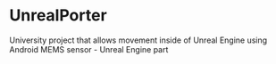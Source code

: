 # UnrealPorter
University project that allows movement inside of Unreal Engine using Android MEMS sensor - Unreal Engine part
